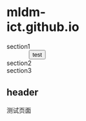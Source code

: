 # mldm-ict.github.io                                       
<div>
  <div>section1</div>            
  <button onclick="www.baidu.com">test</button>  
  <div>section2</div>
  <div>section3</div>
</div>

## header
测试页面
